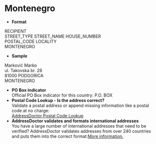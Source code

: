 Montenegro
==========

- **Format**

RECIPIENT  
STREET_TYPE STREET_NAME HOUSE_NUMBER  
POSTAL_CODE LOCALITY  
MONTENEGRO
- **Sample**

Marković Marko  
ul. Takovska br. 28  
81000 PODGORICA  
MONTENEGRO
- **PO Box indicator**  
Official PO Box indicator for this country: P.O. BOX
- **Postal Code Lookup - Is the address correct?**  
Validate a postal address or append missing information like a postal code at no charge:  
[AddressDoctor Postal Code Lookup](http://lookup.addressdoctor.com/lookup/default.aspx?lang=en&country=MNE)
- **AddressDoctor validates and formats international addresses**  
You have a large number of international addresses that need to be verified? AddressDoctor validates addresses from over 240 countries and puts them into the correct format:[More information.](index.php?id=31&L=1)
